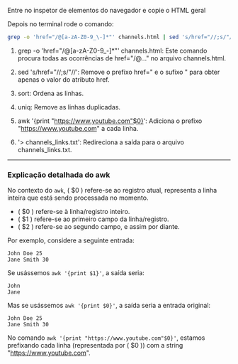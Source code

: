 Entre no inspetor de elementos do navegador e copie o HTML geral

Depois no terminal rode o comando:

```bash
grep -o 'href="/@[a-zA-Z0-9_\-]*"' channels.html | sed 's/href="//;s/"//' | sort | uniq | awk '{print "https://www.youtube.com"$1}' > channels_links.txt
```

1. grep -o 'href="/@[a-zA-Z0-9_\-]*"' channels.html: Este comando procura todas as ocorrências de href="/@..." no arquivo channels.html.

2. sed 's/href="//;s/"//': Remove o prefixo href=" e o sufixo " para obter apenas o valor do atributo href.

3. sort: Ordena as linhas.

4. uniq: Remove as linhas duplicadas.

5. awk '{print "https://www.youtube.com"$0}': Adiciona o prefixo "https://www.youtube.com" a cada linha.

6. '> channels_links.txt': Redireciona a saída para o arquivo channels_links.txt.

---

### Explicação detalhada do awk

No contexto do `awk`, \( \$0 \) refere-se ao registro atual, representa a linha inteira que está sendo processada no momento.

- \( \$0 \) refere-se à linha/registro inteiro.
- \( \$1 \) refere-se ao primeiro campo da linha/registro.
- \( \$2 \) refere-se ao segundo campo, e assim por diante.

Por exemplo, considere a seguinte entrada:

```
John Doe 25
Jane Smith 30
```

Se usássemos `awk '{print $1}'`, a saída seria:

```
John
Jane
```

Mas se usássemos `awk '{print $0}'`, a saída seria a entrada original:

```
John Doe 25
Jane Smith 30
```

No comando `awk '{print "https://www.youtube.com"$0}'`, estamos prefixando cada linha (representada por \( \$0 \)) com a string "https://www.youtube.com".
